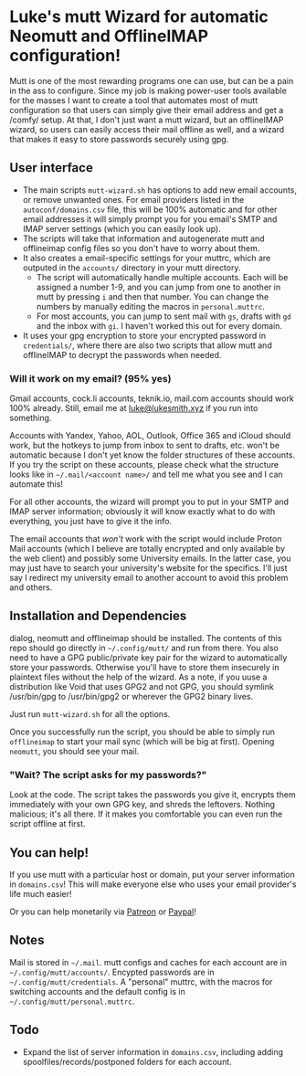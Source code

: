# Luke's mutt Wizard for automatic Neomutt and OfflineIMAP configuration!

Mutt is one of the most rewarding programs one can use, but can be a pain in the ass to configure. Since my job is making power-user tools available for the masses I want to create a tool that automates most of mutt configuration so that users can simply give their email address and get a /comfy/ setup. At that, I don't just want a mutt wizard, but an offlineIMAP wizard, so users can easily access their mail offline as well, and a wizard that makes it easy to store passwords securely using gpg.

## User interface

* The main scripts `mutt-wizard.sh` has options to add new email accounts, or remove unwanted ones. For email providers listed in the `autoconf/domains.csv` file, this will be 100% automatic and for other email addresses it will simply prompt you for you email's SMTP and IMAP server settings (which you can easily look up).
* The scripts will take that information and autogenerate mutt and offlineimap config files so you don't have to worry about them.
* It also creates a email-specific settings for your muttrc, which are outputed in the `accounts/` directory in your mutt directory.
	* The script will automatically handle multiple accounts. Each will be assigned a number 1-9, and you can jump from one to another in mutt by pressing `i` and then that number. You can change the numbers by manually editing the macros in `personal.muttrc`.
	* For most accounts, you can jump to sent mail with `gs`, drafts with `gd` and the inbox with `gi`. I haven't worked this out for every domain.
* It uses your gpg encryption to store your encrypted password in `credentials/`, where there are also two scripts that allow mutt and offlineIMAP to decrypt the passwords when needed.

### Will it work on my email? (95% yes)

Gmail accounts, cock.li accounts, teknik.io, mail.com accounts should work 100% already. Still, email me at [luke@lukesmith.xyz](mailto:luke@lukesmith.xyz) if you run into something.

Accounts with Yandex, Yahoo, AOL, Outlook, Office 365 and iCloud should work, but the hotkeys to jump from inbox to sent to drafts, etc. won't be automatic because I don't yet know the folder structures of these accounts. If you try the script on these accounts, please check what the structure looks like in `~/.mail/<account name>/` and tell me what you see and I can automate this!

For all other accounts, the wizard will prompt you to put in your SMTP and IMAP server information; obviously it will know exactly what to do with everything, you just have to give it the info.

The email accounts that *won't* work with the script would include Proton Mail accounts (which I believe are totally encrypted and only available by the web client) and possibly some University emails. In the latter case, you may just have to search your university's website for the specifics. I'll just say I redirect my university email to another account to avoid this problem and others.

## Installation and Dependencies

dialog, neomutt and offlineimap should be installed. The contents of this repo should go directly in `~/.config/mutt/` and run from there. You also need to have a GPG public/private key pair for the wizard to automatically store your passwords. Otherwise you'll have to store them insecurely in plaintext files without the help of the wizard. As a note, if you uuse a distribution like Void that uses GPG2 and not GPG, you should symlink /usr/bin/gpg to /usr/bin/gpg2 or wherever the GPG2 binary lives.

Just run `mutt-wizard.sh` for all the options.

Once you successfully run the script, you should be able to simply run `offlineimap` to start your mail sync (which will be big at first). Opening `neomutt`, you should see your mail.

### "Wait? The script asks for my passwords?"

Look at the code. The script takes the passwords you give it, encrypts them immediately with your own GPG key, and shreds the leftovers. Nothing malicious; it's all there. If it makes you comfortable you can even run the script offline at first.

## You can help!

If you use mutt with a particular host or domain, put your server information in `domains.csv`! This will make everyone else who uses your email provider's life much easier!

Or you can help monetarily via [Patreon](https://patreon.com/lukesmith) or [Paypal](https://paypal.me/LukeMSmith)!

## Notes

Mail is stored in `~/.mail`. mutt configs and caches for each account are in `~/.config/mutt/accounts/`. Encypted passwords are in `~/.config/mutt/credentials`. A "personal" muttrc, with the macros for switching accounts and the default config is in `~/.config/mutt/personal.muttrc`.

## Todo

* Expand the list of server information in `domains.csv`, including adding spoolfiles/records/postponed folders for each account.
